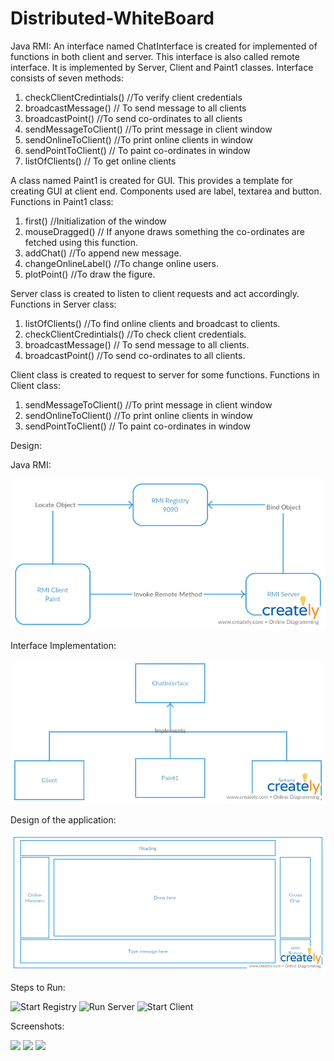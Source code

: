 # Distributed-WhiteBoard

Java RMI:
An interface named ChatInterface is created for implemented of functions in both client and server. This interface is also called remote interface. It is implemented by Server, Client and Paint1 classes.
Interface consists of seven methods:
1.	checkClientCredintials() //To verify client credentials
2.	broadcastMessage() // To send message to all clients
3.	broadcastPoint() //To send co-ordinates to all clients
4.	sendMessageToClient() //To print message in client window
5.	sendOnlineToClient() //To print online clients in window
6.	sendPointToClient() // To paint co-ordinates in window
7.	listOfClients() // To get online clients

A class named Paint1 is created for GUI. This provides a template for creating GUI at client end. Components used are label, textarea and button.
Functions in Paint1 class:
1.	first() //Initialization of the window
2.	mouseDragged() // If anyone draws something the co-ordinates are fetched using this function.
3.	addChat() //To append new message.
4.	changeOnlineLabel() //To change online users.
5.	plotPoint() //To draw the figure.


Server class is created to listen to client requests and act accordingly.
Functions in Server class:
1.	listOfClients() //To find online clients and broadcast to clients.
2.	checkClientCredintials() //To check client credentials.
3.	broadcastMessage() // To send message to all clients.
4.	broadcastPoint() //To send co-ordinates to all clients.

Client class is created to request to server for some functions.
Functions in Client class:
1.	sendMessageToClient() //To print message in client window
2.	sendOnlineToClient() //To print online clients in window
3.	sendPointToClient() // To paint co-ordinates in window


Design:

Java RMI:

![](/Images/image002.jpg)

Interface Implementation:

![](/Images/image003.jpg)

Design of the application:

![](/Images/image004.jpg)

Steps to Run:

![Start Registry](/Images/image005.jpg)
![Run Server](/Images/image006.jpg)
![Start Client](/Images/image007.jpg)

Screenshots:

![](/Images/image014.jpg)
![](/Images/image015.jpg)
![](/Images/image016.jpg)

